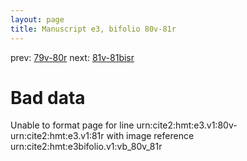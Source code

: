 ```yaml
---
layout: page
title: Manuscript e3, bifolio 80v-81r
---
```


prev: [79v-80r](../79v-80r/) next: [81v-81bisr](../81v-81bisr/)

# Bad data

Unable to format page for line urn:cite2:hmt:e3.v1:80v-urn:cite2:hmt:e3.v1:81r with image reference urn:cite2:hmt:e3bifolio.v1:vb_80v_81r
